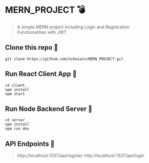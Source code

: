 # MERN_PROJECT 💣

> A simple MERN project including Login and Registration Functionalities with JWT

## Clone this repo 🧲

```
git clone https://github.com/nshosain/MERN_PROJECT.git
```

## Run React Client App 💅

```
cd client
npm install
npm start
```

## Run Node Backend Server 🚀

```
cd server
npm install
npm run dev
```

## API Endpoints 🤖

> http://localhost:1337/api/register
> http://localhost:1337/api/login
